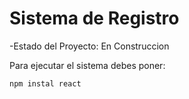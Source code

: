 <h1>Sistema de Registro</h1>

-Estado del Proyecto: En Construccion

Para ejecutar el sistema debes poner: 

```npm instal react```
